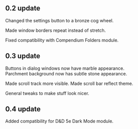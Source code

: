## 0.2 update

Changed the settings button to a bronze cog wheel.

Made window borders repeat instead of stretch.

Fixed compatibility with Compendium Folders module.

## 0.3 update

Buttons in dialog windows now have marble appearance.  
Parchment background now has subtle stone appearance.

Made scroll track more visible.
Made scroll bar reflect theme.

General tweaks to make stuff look nicer.

## 0.4 update

Added compatibility for D&D 5e Dark Mode module.

